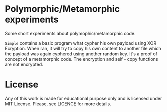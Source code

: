 # Polymorphic/Metamorphic experiments
Some short experiments about polymophic/metamorphic code.

`Simple` contains a basic program what cypher his own payload using XOR Ecryption.
When ran, it will try to copy his own content to another file which the payload 
was again cyphered using another random key. It's a proof of concept of a metamorphic
code. The encryption and self - copy functions are not encrypted.

# License
Any of this work is made for educational purpose only and is licensed under MIT License. Please, see LICENCE for more details.
